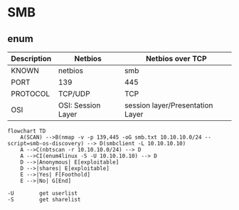# SMB

## enum


| Description|Netbios|Netbios over TCP|
| ---------|-----------|-----------|
|KNOWN|netbios| smb|
|PORT |139| 445 |
|PROTOCOL|TCP/UDP| TCP |
|OSI|OSI: Session Layer |session layer/Presentation Layer|



```mermaid
flowchart TD  
	A(SCAN) -->B(nmap -v -p 139,445 -oG smb.txt 10.10.10.0/24 --script=smb-os-discovery) --> D(smbclient -L 10.10.10.10)
	A -->C(nbtscan -r 10.10.10.0/24) --> D
	A -->CI(enum4linux -S -U 10.10.10.10) --> D	
    D -->|Anonymous| E[exploitable]
    D -->|shares| E[exploitable]
	E -->|Yes| F[Foothold]
    E -->|No| G[End]
```


```enum4linux
-U        get userlist
-S        get sharelist
```
